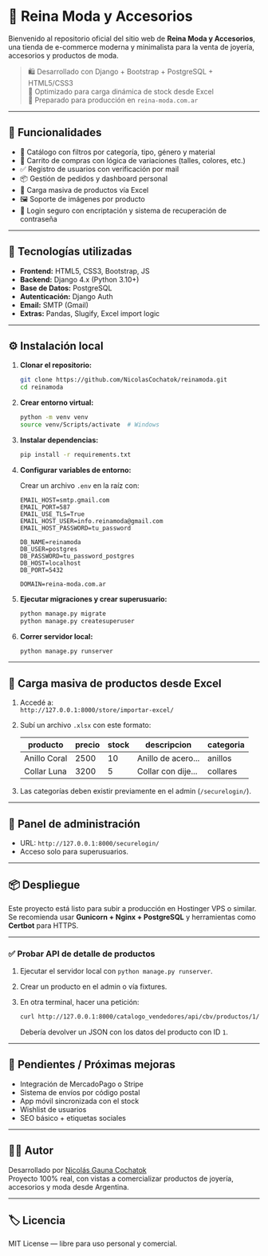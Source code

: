 # 👑 Reina Moda y Accesorios

Bienvenido al repositorio oficial del sitio web de **Reina Moda y Accesorios**, una tienda de e-commerce moderna y minimalista para la venta de joyería, accesorios y productos de moda.

> 🛍️ Desarrollado con Django + Bootstrap + PostgreSQL + HTML5/CSS3  
> 🎯 Optimizado para carga dinámica de stock desde Excel  
> 🔐 Preparado para producción en `reina-moda.com.ar`

---

## 🚀 Funcionalidades

- 🔎 Catálogo con filtros por categoría, tipo, género y material
- 🛒 Carrito de compras con lógica de variaciones (talles, colores, etc.)
- ✅ Registro de usuarios con verificación por mail
- 📦 Gestión de pedidos y dashboard personal
- 📁 Carga masiva de productos vía Excel
- 🖼️ Soporte de imágenes por producto
- 🔐 Login seguro con encriptación y sistema de recuperación de contraseña

---

## 🧰 Tecnologías utilizadas

- **Frontend:** HTML5, CSS3, Bootstrap, JS
- **Backend:** Django 4.x (Python 3.10+)
- **Base de Datos:** PostgreSQL
- **Autenticación:** Django Auth
- **Email:** SMTP (Gmail)
- **Extras:** Pandas, Slugify, Excel import logic

---

## ⚙️ Instalación local

1. **Clonar el repositorio:**

   ```bash
   git clone https://github.com/NicolasCochatok/reinamoda.git
   cd reinamoda
   ```

2. **Crear entorno virtual:**

   ```bash
   python -m venv venv
   source venv/Scripts/activate  # Windows
   ```

3. **Instalar dependencias:**

   ```bash
   pip install -r requirements.txt
   ```

4. **Configurar variables de entorno:**

   Crear un archivo `.env` en la raíz con:

   ```env
   EMAIL_HOST=smtp.gmail.com
   EMAIL_PORT=587
   EMAIL_USE_TLS=True
   EMAIL_HOST_USER=info.reinamoda@gmail.com
   EMAIL_HOST_PASSWORD=tu_password

   DB_NAME=reinamoda
   DB_USER=postgres
   DB_PASSWORD=tu_password_postgres
   DB_HOST=localhost
   DB_PORT=5432

   DOMAIN=reina-moda.com.ar
   ```

5. **Ejecutar migraciones y crear superusuario:**

   ```bash
   python manage.py migrate
   python manage.py createsuperuser
   ```

6. **Correr servidor local:**

   ```bash
   python manage.py runserver
   ```

---

## 🧾 Carga masiva de productos desde Excel

1. Accedé a:  
   `http://127.0.0.1:8000/store/importar-excel/`

2. Subí un archivo `.xlsx` con este formato:

   | producto     | precio | stock | descripcion         | categoria   |
   |--------------|--------|-------|---------------------|-------------|
   | Anillo Coral | 2500   | 10    | Anillo de acero...  | anillos     |
   | Collar Luna  | 3200   | 5     | Collar con dije...  | collares    |

3. Las categorías deben existir previamente en el admin (`/securelogin/`).

---

## 🔐 Panel de administración

- URL: `http://127.0.0.1:8000/securelogin/`
- Acceso solo para superusuarios.

---

## 📦 Despliegue

Este proyecto está listo para subir a producción en Hostinger VPS o similar.
Se recomienda usar **Gunicorn + Nginx + PostgreSQL** y herramientas como **Certbot** para HTTPS.

---

### ✅ Probar API de detalle de productos

1. Ejecutar el servidor local con `python manage.py runserver`.
2. Crear un producto en el admin o vía fixtures.
3. En otra terminal, hacer una petición:

   ```bash
   curl http://127.0.0.1:8000/catalogo_vendedores/api/cbv/productos/1/
   ```

   Debería devolver un JSON con los datos del producto con ID `1`.

---

## 📌 Pendientes / Próximas mejoras

- Integración de MercadoPago o Stripe
- Sistema de envíos por código postal
- App móvil sincronizada con el stock
- Wishlist de usuarios
- SEO básico + etiquetas sociales

---

## 🧑‍💻 Autor

Desarrollado por [Nicolás Gauna Cochatok](mailto:nicolas.cochatok@gmail.com)  
Proyecto 100% real, con vistas a comercializar productos de joyería, accesorios y moda desde Argentina.

---

## 🏷️ Licencia

MIT License — libre para uso personal y comercial.
